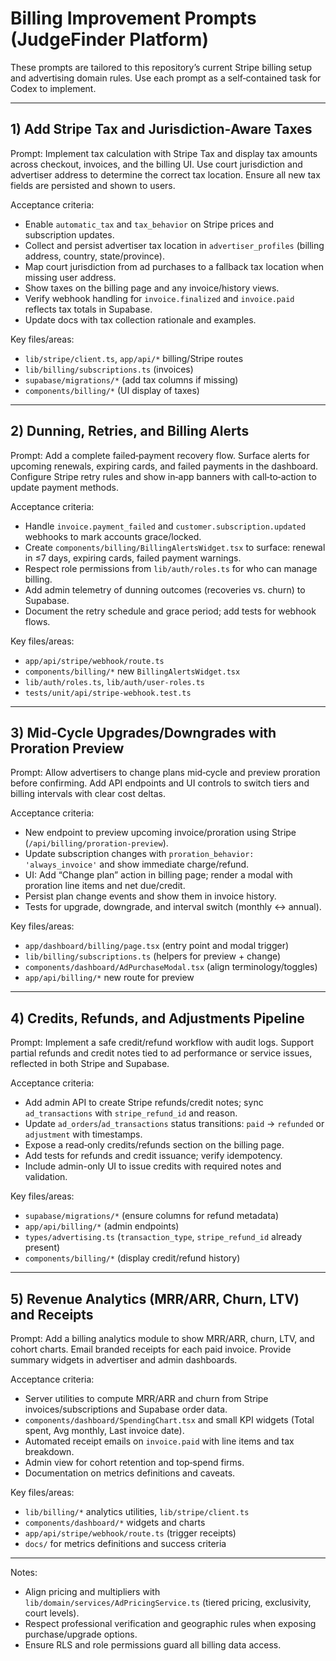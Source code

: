 # Billing Improvement Prompts (JudgeFinder Platform)

These prompts are tailored to this repository’s current Stripe billing setup and advertising domain rules. Use each prompt as a self‑contained task for Codex to implement.

---

## 1) Add Stripe Tax and Jurisdiction‑Aware Taxes

Prompt: Implement tax calculation with Stripe Tax and display tax amounts across checkout, invoices, and the billing UI. Use court jurisdiction and advertiser address to determine the correct tax location. Ensure all new tax fields are persisted and shown to users.

Acceptance criteria:

- Enable `automatic_tax` and `tax_behavior` on Stripe prices and subscription updates.
- Collect and persist advertiser tax location in `advertiser_profiles` (billing address, country, state/province).
- Map court jurisdiction from ad purchases to a fallback tax location when missing user address.
- Show taxes on the billing page and any invoice/history views.
- Verify webhook handling for `invoice.finalized` and `invoice.paid` reflects tax totals in Supabase.
- Update docs with tax collection rationale and examples.

Key files/areas:

- `lib/stripe/client.ts`, `app/api/*` billing/Stripe routes
- `lib/billing/subscriptions.ts` (invoices)
- `supabase/migrations/*` (add tax columns if missing)
- `components/billing/*` (UI display of taxes)

---

## 2) Dunning, Retries, and Billing Alerts

Prompt: Add a complete failed‑payment recovery flow. Surface alerts for upcoming renewals, expiring cards, and failed payments in the dashboard. Configure Stripe retry rules and show in‑app banners with call‑to‑action to update payment methods.

Acceptance criteria:

- Handle `invoice.payment_failed` and `customer.subscription.updated` webhooks to mark accounts grace/locked.
- Create `components/billing/BillingAlertsWidget.tsx` to surface: renewal in ≤7 days, expiring cards, failed payment warnings.
- Respect role permissions from `lib/auth/roles.ts` for who can manage billing.
- Add admin telemetry of dunning outcomes (recoveries vs. churn) to Supabase.
- Document the retry schedule and grace period; add tests for webhook flows.

Key files/areas:

- `app/api/stripe/webhook/route.ts`
- `components/billing/*` new `BillingAlertsWidget.tsx`
- `lib/auth/roles.ts`, `lib/auth/user-roles.ts`
- `tests/unit/api/stripe-webhook.test.ts`

---

## 3) Mid‑Cycle Upgrades/Downgrades with Proration Preview

Prompt: Allow advertisers to change plans mid‑cycle and preview proration before confirming. Add API endpoints and UI controls to switch tiers and billing intervals with clear cost deltas.

Acceptance criteria:

- New endpoint to preview upcoming invoice/proration using Stripe (`/api/billing/proration-preview`).
- Update subscription changes with `proration_behavior: 'always_invoice'` and show immediate charge/refund.
- UI: Add “Change plan” action in billing page; render a modal with proration line items and net due/credit.
- Persist plan change events and show them in invoice history.
- Tests for upgrade, downgrade, and interval switch (monthly ↔ annual).

Key files/areas:

- `app/dashboard/billing/page.tsx` (entry point and modal trigger)
- `lib/billing/subscriptions.ts` (helpers for preview + change)
- `components/dashboard/AdPurchaseModal.tsx` (align terminology/toggles)
- `app/api/billing/*` new route for preview

---

## 4) Credits, Refunds, and Adjustments Pipeline

Prompt: Implement a safe credit/refund workflow with audit logs. Support partial refunds and credit notes tied to ad performance or service issues, reflected in both Stripe and Supabase.

Acceptance criteria:

- Add admin API to create Stripe refunds/credit notes; sync `ad_transactions` with `stripe_refund_id` and reason.
- Update `ad_orders`/`ad_transactions` status transitions: `paid` → `refunded` or `adjustment` with timestamps.
- Expose a read‑only credits/refunds section on the billing page.
- Add tests for refunds and credit issuance; verify idempotency.
- Include admin-only UI to issue credits with required notes and validation.

Key files/areas:

- `supabase/migrations/*` (ensure columns for refund metadata)
- `app/api/billing/*` (admin endpoints)
- `types/advertising.ts` (`transaction_type`, `stripe_refund_id` already present)
- `components/billing/*` (display credit/refund history)

---

## 5) Revenue Analytics (MRR/ARR, Churn, LTV) and Receipts

Prompt: Add a billing analytics module to show MRR/ARR, churn, LTV, and cohort charts. Email branded receipts for each paid invoice. Provide summary widgets in advertiser and admin dashboards.

Acceptance criteria:

- Server utilities to compute MRR/ARR and churn from Stripe invoices/subscriptions and Supabase order data.
- `components/dashboard/SpendingChart.tsx` and small KPI widgets (Total spent, Avg monthly, Last invoice date).
- Automated receipt emails on `invoice.paid` with line items and tax breakdown.
- Admin view for cohort retention and top‑spend firms.
- Documentation on metrics definitions and caveats.

Key files/areas:

- `lib/billing/*` analytics utilities, `lib/stripe/client.ts`
- `components/dashboard/*` widgets and charts
- `app/api/stripe/webhook/route.ts` (trigger receipts)
- `docs/` for metrics definitions and success criteria

---

Notes:

- Align pricing and multipliers with `lib/domain/services/AdPricingService.ts` (tiered pricing, exclusivity, court levels).
- Respect professional verification and geographic rules when exposing purchase/upgrade options.
- Ensure RLS and role permissions guard all billing data access.
